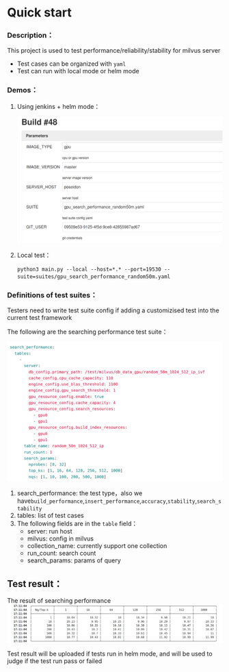 # Quick start

### Description：

This project is used to test performance/reliability/stability for milvus server
- Test cases can be organized with `yaml `
- Test can run with local mode or helm mode

### Demos：

1. Using jenkins + helm mode：

   ![](assets/Parameters.png)

2. Local test：

   `python3 main.py --local --host=*.* --port=19530 --suite=suites/gpu_search_performance_random50m.yaml`

### Definitions of test suites：

Testers need to write test suite config if adding a customizised test into the current test framework

The following are the searching performance test suite：

![](assets/gpu_search_performance_random50m-yaml.png)

1. search_performance: the test type，also we have`build_performance`,`insert_performance`,`accuracy`,`stability`,`search_stability`
2. tables: list of test cases
3. The following fields are in the `table` field：
   - server: run host
   - milvus: config in milvus
   - collection_name: currently support one collection
   - run_count: search count
   - search_params: params of query

## Test result：

The result of searching performance![](assets/milvus-nightly-performance-new-jenkins.png)

Test result will be uploaded if tests run in helm mode, and will be used to judge if the test run pass or failed
